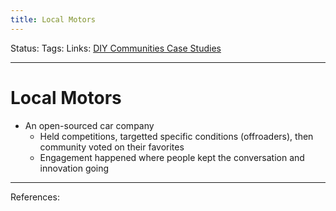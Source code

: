 ```yaml
---
title: Local Motors
---
```

Status:
Tags:
Links: [DIY Communities Case Studies](out/diy-communities-case-studies.md)
___
# Local Motors
- An open-sourced car company
	- Held competitions, targetted specific conditions (offroaders), then community voted on their favorites
	- Engagement happened where people kept the conversation and innovation going
___
References: